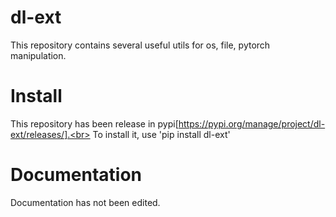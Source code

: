 # dl-ext
This repository contains several useful utils for os, file, pytorch manipulation.

# Install
This repository has been release in pypi[https://pypi.org/manage/project/dl-ext/releases/].<br>
To install it, use 'pip install dl-ext'
# Documentation
Documentation has not been edited.
